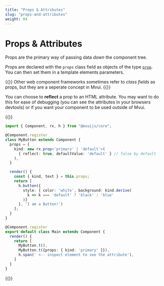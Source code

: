 ```yaml
---
title: "Props & Attributes"
slug: "props-and-attributes"
weight: 04
---
```


# Props & Attributes

Props are the primary way of passing data *down* the component tree.


Props are declared with the `props` class field as objects of the type
[`prop`](/reference/rx/functions/prop/). You can then set them in a template elements
parameters.

{{<hint info>}}
Other web component frameworks sometimes refer to *class fields* as props, but they are a
seperate concept in Mvui.
{{</hint>}}

You can choose to **reflect** a prop to an HTML attribute. You may want to do this for
ease of debugging (you can see the attributes in your browsers devtools) or if you want
your component to be used outside of Mvui.

{{<codeview>}}
```typescript
import { Component, rx, h } from "@mvuijs/core";

@Component.register
class MyButton extends Component {
  props = {
    kind: new rx.prop<'primary' | 'default'>(
      { reflect: true, defaultValue: 'default' } // false by default
    ),
  }

  render() {
    const { kind, text } = this.props;
    return [
      h.button({
        style: { color: 'white', background: kind.derive(
          k => k === 'default' ? 'black' : 'blue'
        )}
      }, 'I am a Button!')
    ];
  }
}

@Component.register
export default class Main extends Component {
  render() {
    return [
      MyButton.t(),
      MyButton.t({props: { kind: 'primary' }}),
      h.span(' <-- inspect element to see the attribute'),
    ]
  }
}
```
{{</codeview>}}
